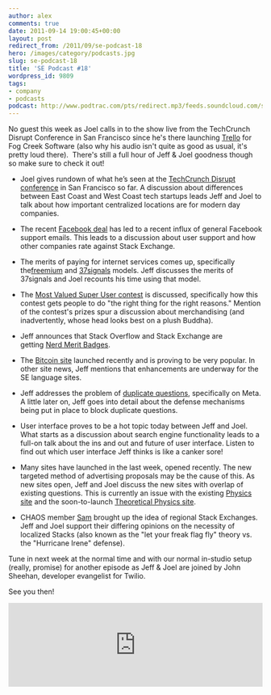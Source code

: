 ```yaml
---
author: alex
comments: true
date: 2011-09-14 19:00:45+00:00
layout: post
redirect_from: /2011/09/se-podcast-18
hero: /images/category/podcasts.jpg
slug: se-podcast-18
title: 'SE Podcast #18'
wordpress_id: 9809
tags:
- company
- podcasts
podcast: http://www.podtrac.com/pts/redirect.mp3/feeds.soundcloud.com/stream/23329020-stack-exchange-stack-exchange-podcast-18.mp3
---
```


No guest this week as Joel calls in to the show live from the TechCrunch Disrupt Conference in San Francisco since he's there launching [Trello](http://www.trello.com) for Fog Creek Software (also why his audio isn't quite as good as usual, it's pretty loud there).  There's still a full hour of Jeff & Joel goodness though so make sure to check it out!



	
  * Joel gives rundown of what he’s seen at the [TechCrunch Disrupt conference](http://disrupt.techcrunch.com/SF2011/) in San Francisco so far. A discussion about differences between East Coast and West Coast tech startups leads Jeff and Joel to talk about how important centralized locations are for modern day companies.

	
  * The recent [Facebook deal](https://blog.stackexchange.com/2011/08/facebook-stackoverflow/) has led to a recent influx of general Facebook support emails. This leads to a discussion about user support and how other companies rate against Stack Exchange.

	
  * The merits of paying for internet services comes up, specifically the[freemium](http://en.wikipedia.org/wiki/Freemium) and [37signals](http://37signals.com/) models. Jeff discusses the merits of 37signals and Joel recounts his time using that model.

	
  * The [Most Valued Super User contest](http://meta.superuser.com/questions/3186/vote-for-the-most-valued-super-user) is discussed, specifically how this contest gets people to do "the right thing for the right reasons." Mention of the contest's prizes spur a discussion about merchandising (and inadvertently, whose head looks best on a plush Buddha).

	
  * Jeff announces that Stack Overflow and Stack Exchange are getting [Nerd Merit Badges](http://www.nerdmeritbadges.com/).

	
  * The [Bitcoin site](http://bitcoin.stackexchange.com/) launched recently and is proving to be very popular. In other site news, Jeff mentions that enhancements are underway for the SE language sites.

	
  * Jeff addresses the problem of [duplicate questions](http://meta.superuser.com/questions/3432/whats-the-super-user-community-policy-on-duplicates), specifically on Meta. A little later on, Jeff goes into detail about the defense mechanisms being put in place to block duplicate questions.

	
  * User interface proves to be a hot topic today between Jeff and Joel. What starts as a discussion about search engine functionality leads to a full-on talk about the ins and out and future of user interface. Listen to find out which user interface Jeff thinks is like a canker sore!

	
  * Many sites have launched in the last week, opened recently. The new targeted method of advertising proposals may be the cause of this. As new sites open, Jeff and Joel discuss the new sites with overlap of existing questions. This is currently an issue with the existing [Physics site](http://physics.stackexchange.com/) and the soon-to-launch [Theoretical Physics site](http://area51.stackexchange.com/proposals/23848/theoretical-physics).

	
  * CHAOS member [Sam](http://stackexchange.com/users/fe51707e-6a21-4db7-98d4-8a36f13635a8) brought up the idea of regional Stack Exchanges. Jeff and Joel support their differing opinions on the necessity of localized Stacks (also known as the "let your freak flag fly" theory vs. the "Hurricane Irene" defense).


Tune in next week at the normal time and with our normal in-studio setup (really, promise) for another episode as Jeff & Joel are joined by John Sheehan, developer evangelist for Twilio.

See you then!


<iframe width="100%" height="166" scrolling="no" frameborder="no" src="https://w.soundcloud.com/player/?url=https%3A//api.soundcloud.com/tracks/23329020&amp;color=ff5500&amp;auto_play=false&amp;hide_related=false&amp;show_comments=true&amp;show_user=true&amp;show_reposts=false"></iframe>
